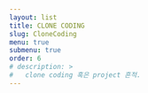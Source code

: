 ```yaml
---
layout: list
title: CLONE CODING
slug: CloneCoding
menu: true
submenu: true
order: 6
# description: >
#   clone coding 혹은 project 흔적.
---
```

